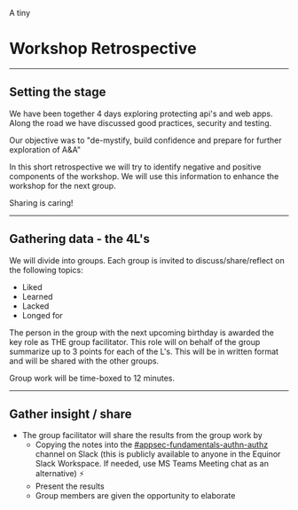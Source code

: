 A tiny  <!-- .element style="font-size: 0.40em"-->
# Workshop Retrospective

---

## Setting the stage

We have been together 4 days exploring protecting api's and web apps. Along the road we have discussed good practices, security and testing.

Our objective was to "de-mystify, build confidence and prepare for further exploration of A&A"

In this short retrospective we will try to identify negative and positive components of the workshop. We will use this information to enhance the workshop for the next group.

Sharing is caring!

---

## Gathering data - the 4L's

We will divide into groups. Each group is invited to discuss/share/reflect on the following topics:

* Liked
* Learned
* Lacked
* Longed for
   
The person in the group with the next upcoming birthday is awarded the key role as THE group facilitator. This role will on behalf of the group summarize up to 3 points for each of the L's. This will be in written format and will be shared with the other groups.  <!-- .element style="font-size: 0.80em"-->

Group work will be time-boxed to 12 minutes.

---

## Gather insight / share

* The group facilitator will share the results from the group work by
  * Copying the notes into the [#appsec-fundamentals-authn-authz](https://equinor.slack.com/archives/C051G3JV7NE) channel on Slack (this is publicly available to anyone in the Equinor Slack Workspace. If needed, use MS Teams Meeting chat as an alternative) ⚡️
  * Present the results
  * Group members are given the opportunity to elaborate

